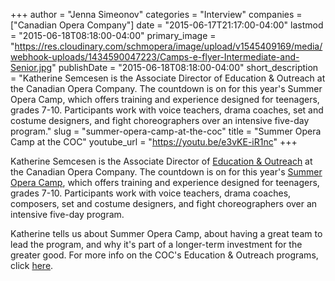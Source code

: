 +++
author = "Jenna Simeonov"
categories = "Interview"
companies = ["Canadian Opera Company"]
date = "2015-06-17T21:17:00-04:00"
lastmod = "2015-06-18T08:18:00-04:00"
primary_image = "https://res.cloudinary.com/schmopera/image/upload/v1545409169/media/webhook-uploads/1434590047223/Camps-e-flyer-Intermediate-and-Senior.jpg"
publishDate = "2015-06-18T08:18:00-04:00"
short_description = "Katherine Semcesen is the Associate Director of Education &amp; Outreach at the Canadian Opera Company. The countdown is on for this year&#039;s Summer Opera Camp, which offers training and experience designed for teenagers, grades 7-10. Participants work with voice teachers, drama coaches, set and costume designers, and fight choreographers over an intensive five-day program."
slug = "summer-opera-camp-at-the-coc"
title = "Summer Opera Camp at the COC"
youtube_url = "https://youtu.be/e3vKE-iR1nc"
+++

Katherine Semcesen is the Associate Director of [Education & Outreach](http://www.coc.ca/ExploreAndLearn.aspx) at the Canadian Opera Company. The countdown is on for this year's [Summer Opera Camp](http://www.coc.ca/exploreandlearn/children/summeroperacamp), which offers training and experience designed for teenagers, grades 7-10. Participants work with voice teachers, drama coaches, composers, set and costume designers, and fight choreographers over an intensive five-day program.

Katherine tells us about Summer Opera Camp, about having a great team to lead the program, and why it's part of a longer-term investment for the greater good. For more info on the COC's Education & Outreach programs, click [here](http://www.coc.ca/ExploreAndLearn.aspx).
